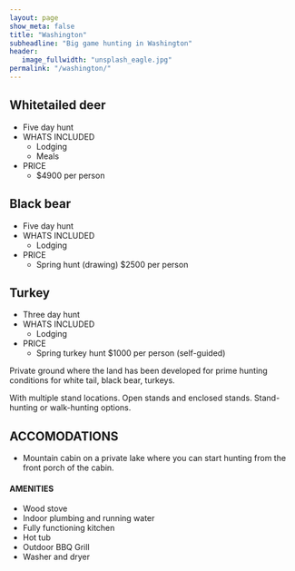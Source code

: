 ```yaml
---
layout: page
show_meta: false
title: "Washington"
subheadline: "Big game hunting in Washington"
header:
   image_fullwidth: "unsplash_eagle.jpg"
permalink: "/washington/"
---
```


## Whitetailed deer
- Five day hunt
- WHATS INCLUDED
    - Lodging
    - Meals
- PRICE
    - $4900 per person

## Black bear
- Five day hunt
- WHATS INCLUDED
    - Lodging
- PRICE
    - Spring hunt (drawing) $2500 per person

## Turkey
- Three day hunt
- WHATS INCLUDED
    - Lodging
- PRICE
    - Spring turkey hunt $1000 per person (self-guided)

Private ground where the land has been developed for prime hunting conditions for white tail, black bear, turkeys.

With multiple stand locations.  Open stands and enclosed stands.  Stand-hunting or walk-hunting options.

## ACCOMODATIONS

- Mountain cabin on a private lake where you can start hunting from the front porch of the cabin.

#### AMENITIES

- Wood stove
- Indoor plumbing and running water
- Fully functioning kitchen
- Hot tub
- Outdoor BBQ Grill
- Washer and dryer
